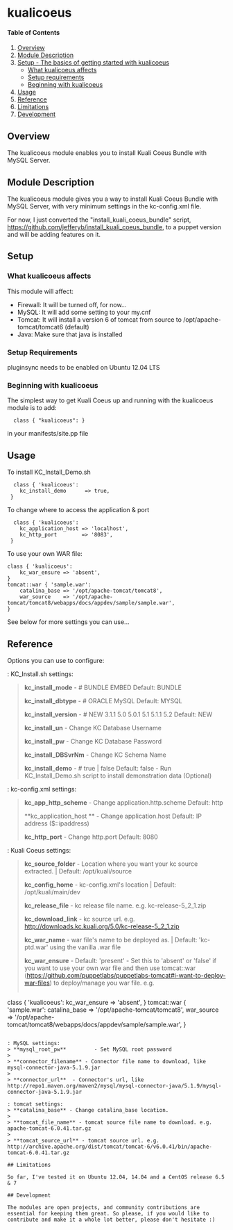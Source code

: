 # kualicoeus

#### Table of Contents

1. [Overview](#overview)
2. [Module Description](#module-description)
3. [Setup - The basics of getting started with kualicoeus](#setup)
    * [What kualicoeus affects](#what-kualicoeus-affects)
    * [Setup requirements](#setup-requirements)
    * [Beginning with kualicoeus](#beginning-with-kualicoeus)
4. [Usage](#usage)
5. [Reference](#reference)
5. [Limitations](#limitations)
6. [Development](#development)

## Overview

The kualicoeus module enables you to install Kuali Coeus Bundle with MySQL Server.

## Module Description

The kualicoeus module gives you a way to install Kuali Coeus Bundle with MySQL Server, with very minimum settings in the kc-config.xml file.

For now, I just converted the "install_kuali_coeus_bundle" script, https://github.com/jefferyb/install_kuali_coeus_bundle, to a puppet version and will be adding features on it.

## Setup

### What kualicoeus affects

This module will affect:

* Firewall: It will be turned off, for now...
* MySQL: It will add some setting to your my.cnf
* Tomcat: It will install a version 6 of tomcat from source to /opt/apache-tomcat/tomcat6 (default)
* Java: Make sure that java is installed 

### Setup Requirements

pluginsync needs to be enabled on Ubuntu 12.04 LTS

### Beginning with kualicoeus

The simplest way to get Kuali Coeus up and running with the kualicoeus module is to add:

```
  class { "kualicoeus": }
```
in your manifests/site.pp file
 

## Usage
 To install KC_Install_Demo.sh
```
  class { 'kualicoeus': 
    kc_install_demo      => true,
 }
```
 To change where to access the application & port
```
  class { 'kualicoeus': 
    kc_application_host => 'localhost',
    kc_http_port        => '8083',
 }
```
To use your own WAR file:
```
class { 'kualicoeus': 
	kc_war_ensure => 'absent', 
} 
tomcat::war { 'sample.war':
	catalina_base => '/opt/apache-tomcat/tomcat8',
	war_source    => '/opt/apache-tomcat/tomcat8/webapps/docs/appdev/sample/sample.war',
}
```

See below for more settings you can use...

## Reference

Options you can use to configure:

: KC_Install.sh settings:
> **kc_install_mode**     	 - # BUNDLE EMBED 	  	Default: BUNDLE
> 
> **kc_install_dbtype**   	 - # ORACLE MySQL			    Default: MYSQL
> 
> **kc_install_version**	   - # NEW 3.1.1 5.0 5.0.1 5.1 5.1.1 5.2 	Default: NEW
> 
> **kc_install_un**       	   - Change KC Database Username
> 
> **kc_install_pw**       	   - Change KC Database Password
> 
> **kc_install_DBSvrNm**  - Change KC Schema Name
> 
> **kc_install_demo**         - # true | false Default: false - Run KC_Install_Demo.sh script to install demonstration data (Optional)

: kc-config.xml settings:
> **kc_app_http_scheme** - Change application.http.scheme 		Default: http
> 
> **kc_application_host	** - Change application.host 				Default: IP address ($::ipaddress) 
> 
> **kc_http_port** - Change http.port 						Default: 8080

: Kuali Coeus settings:
> **kc_source_folder** - Location where you want your kc source extracted. | Default: /opt/kuali/source
> 
> **kc_config_home** - kc-config.xml's location | Default: /opt/kuali/main/dev
> 
> **kc_release_file** - kc release file name. e.g. kc-release-5_2_1.zip
> 
> **kc_download_link** - kc source url. e.g. http://downloads.kc.kuali.org/5.0/kc-release-5_2_1.zip
> 
> **kc_war_name** - war file's name to be deployed as. | Default: 'kc-ptd.war' using the vanilla .war file
> 
> **kc_war_ensure**	 - Default: 'present' - Set this to 'absent' or 'false' if you want to use your own war file and then use tomcat::war (https://github.com/puppetlabs/puppetlabs-tomcat#i-want-to-deploy-war-files) to deploy/manage you war file. e.g.   
> ```
class { 'kualicoeus': 
	  kc_war_ensure => 'absent', 
} 
tomcat::war { 'sample.war':
      catalina_base => '/opt/apache-tomcat/tomcat8',
      war_source    => '/opt/apache-tomcat/tomcat8/webapps/docs/appdev/sample/sample.war',
}
```

: MySQL settings:
> **mysql_root_pw**			- Set MySQL root password
> 
> **connector_filename** - Connector file name to download, like mysql-connector-java-5.1.9.jar
> 
> **connector_url**  - Connector's url, like http://repo1.maven.org/maven2/mysql/mysql-connector-java/5.1.9/mysql-connector-java-5.1.9.jar

: tomcat settings:
> **catalina_base** - Change catalina_base location.
> 
> **tomcat_file_name** - tomcat source file name to download. e.g. apache-tomcat-6.0.41.tar.gz
> 
> **tomcat_source_url** - tomcat source url. e.g. http://archive.apache.org/dist/tomcat/tomcat-6/v6.0.41/bin/apache-tomcat-6.0.41.tar.gz

## Limitations

So far, I've tested it on Ubuntu 12.04, 14.04 and a CentOS release 6.5 & 7

## Development

The modules are open projects, and community contributions are essential for keeping them great. So please, if you would like to contribute and make it a whole lot better, please don't hesitate :)
